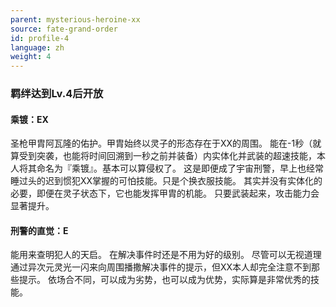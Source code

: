 ```yaml
---
parent: mysterious-heroine-xx
source: fate-grand-order
id: profile-4
language: zh
weight: 4
---
```


### 羁绊达到Lv.4后开放

#### 乘镀：EX

圣枪甲胄阿瓦隆的佑护。甲胄始终以灵子的形态存在于XX的周围。
能在-1秒（就算受到突袭，也能将时间回溯到一秒之前并装备）内实体化并武装的超速技能，本人将其命名为『乘镀』。基本可以算侵权了。
这是即便成了宇宙刑警，早上也经常睡过头的迟到惯犯XX掌握的可怕技能。只是个换衣服技能。
其实并没有实体化的必要，即便在灵子状态下，它也能发挥甲胄的机能。
只要武装起来，攻击能力会显著提升。

#### 刑警的直觉：E

能用来查明犯人的天启。
在解决事件时还是不用为好的级别。
尽管可以无视道理通过异次元灵光一闪来向周围播撒解决事件的提示，但XX本人却完全注意不到那些提示。
依场合不同，可以成为劣势，也可以成为优势，实际算是非常优秀的技能。
